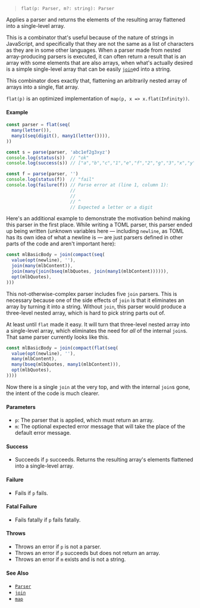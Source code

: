 <!--
 Copyright (c) 2020 Thomas J. Otterson
 
 This software is released under the MIT License.
 https://opensource.org/licenses/MIT
-->

> `flat(p: Parser, m?: string): Parser`

Applies a parser and returns the elements of the resulting array flattened into a single-level array.

This is a combinator that's useful because of the nature of strings in JavaScript, and specifically that they are not the same as a list of characters as they are in some other languages. When a parser made from nested array-producing parsers is executed, it can often return a result that is an array with some elements that are also arrays, when what's actually desired is a simple single-level array that can be easily [`join`](join.md)ed into a string.

This combinator does exactly that, flattening an arbitrarily nested array of arrays into a single, flat array.

`flat(p)` is an optimized implementation of `map(p, x => x.flat(Infinity))`.

#### Example

```javascript
const parser = flat(seq(
  many(letter()),
  many1(seq(digit(), many1(letter()))),
))

const s = parse(parser, 'abc1ef2g3xyz')
console.log(status(s))  // "ok"
console.log(success(s)) // ["a","b","c","1","e","f","2","g","3","x","y","z"]

const f = parse(parser, '')
console.log(status(f))  // "fail"
console.log(failure(f)) // Parse error at (line 1, column 1):
                        //
                        // 
                        // ^
                        // Expected a letter or a digit
```

Here's an additional example to demonstrate the motivation behind making this parser in the first place. While writing a TOML parser, this parser ended up being written (unknown variables here &mdash; including `newline`, as TOML has its own idea of what a newline is &mdash; are just parsers defined in other parts of the code and aren't important here):

```javascript
const mlBasicBody = join(compact(seq(
  value(opt(newline), ''),
  join(many(mlbContent)),
  join(many(join(bseq(mlbQuotes, join(many1(mlbContent)))))),
  opt(mlbQuotes),
)))
```

This not-otherwise-complex parser includes five `join` parsers. This is necessary because one of the side effects of `join` is that it eliminates an array by turning it into a string. Without `join`, this parser would produce a three-level nested array, which is hard to pick string parts out of.

At least until `flat` made it easy. It will turn that three-level nested array into a single-level array, which eliminates the need for *all* of the internal `join`s. That same parser currently looks like this.

```javascript
const mlBasicBody = join(compact(flat(seq(
  value(opt(newline), ''),
  many(mlbContent),
  many(bseq(mlbQuotes, many1(mlbContent))),
  opt(mlbQuotes),
))))
```

Now there is a single `join` at the very top, and with the internal `join`s gone, the intent of the code is much clearer.

#### Parameters

* `p`: The parser that is applied, which must return an array.
* `m`: The optional expected error message that will take the place of the default error message.

#### Success

* Succeeds if `p` succeeds. Returns the resulting array's elements flattened into a single-level array.

#### Failure

* Fails if `p` fails.

#### Fatal Failure

* Fails fatally if `p` fails fatally.

#### Throws

* Throws an error if `p` is not a parser.
* Throws an error if `p` succeeds but does not return an array.
* Throws an error if `m` exists and is not a string.

#### See Also

* [`Parser`](../types/parser.md)
* [`join`](join.md)
* [`map`](map.md)